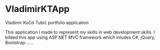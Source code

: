 # VladimirKTApp
Vladimir Kočiš Tubić portfolio application

This application I made to represent my skills in web development skills.
I bilded this app using ASP.NET MVC framework which inludes
C#, jQuery, Bootstrap.......
